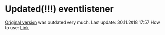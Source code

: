 # Updated(!!!) eventlistener

[Original version](https://github.com/deinferno/CSGO-Vscript-collection/blob/master/dev/eventlistener.nut) was outdated very much.
Last update: 30.11.2018 17:57
How to use: [Link](https://www.reddit.com/r/csmapmakers/comments/4qlmqt/vscript_csgo_event_listener_snippet/)